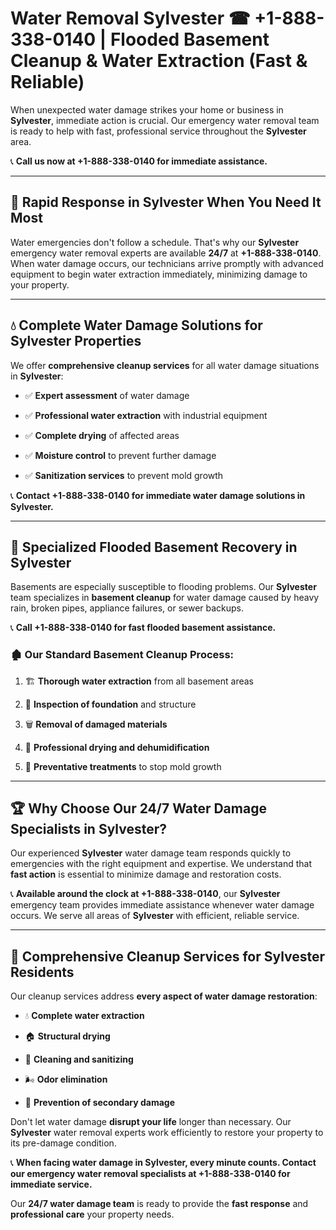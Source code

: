 # Water Removal Sylvester ☎ +1-888-338-0140 | Flooded Basement Cleanup & Water Extraction (Fast & Reliable)

When unexpected water damage strikes your home or business in **Sylvester**, immediate action is crucial. Our emergency water removal team is ready to help with fast, professional service throughout the **Sylvester** area. 

📞 **Call us now at +1-888-338-0140 for immediate assistance.**
---
## 🚀 Rapid Response in Sylvester When You Need It Most
Water emergencies don't follow a schedule. That's why our **Sylvester** emergency water removal experts are available **24/7** at **+1-888-338-0140**. When water damage occurs, our technicians arrive promptly with advanced equipment to begin water extraction immediately, minimizing damage to your property.
---
## 💧 Complete Water Damage Solutions for Sylvester Properties
We offer **comprehensive cleanup services** for all water damage situations in **Sylvester**:
- ✅ **Expert assessment** of water damage  
- ✅ **Professional water extraction** with industrial equipment  
- ✅ **Complete drying** of affected areas  
- ✅ **Moisture control** to prevent further damage  
- ✅ **Sanitization services** to prevent mold growth  
📞 **Contact +1-888-338-0140 for immediate water damage solutions in Sylvester.**
---
## 🌊 Specialized Flooded Basement Recovery in Sylvester
Basements are especially susceptible to flooding problems. Our **Sylvester** team specializes in **basement cleanup** for water damage caused by heavy rain, broken pipes, appliance failures, or sewer backups. 
📞 **Call +1-888-338-0140 for fast flooded basement assistance.**
### 🏚️ Our Standard Basement Cleanup Process:
1. 🏗️ **Thorough water extraction** from all basement areas  
2. 🔎 **Inspection of foundation** and structure  
3. 🗑️ **Removal of damaged materials**  
4. 💨 **Professional drying and dehumidification**  
5. 🚫 **Preventative treatments** to stop mold growth  
---
## 🏆 Why Choose Our 24/7 Water Damage Specialists in Sylvester?
Our experienced **Sylvester** water damage team responds quickly to emergencies with the right equipment and expertise. We understand that **fast action** is essential to minimize damage and restoration costs.
📞 **Available around the clock at +1-888-338-0140**, our **Sylvester** emergency team provides immediate assistance whenever water damage occurs. We serve all areas of **Sylvester** with efficient, reliable service.
---
## 🧹 Comprehensive Cleanup Services for Sylvester Residents
Our cleanup services address **every aspect of water damage restoration**:
- 💧 **Complete water extraction**  
- 🏠 **Structural drying**  
- 🧼 **Cleaning and sanitizing**  
- 🌬️ **Odor elimination**  
- 🚫 **Prevention of secondary damage**  
Don't let water damage **disrupt your life** longer than necessary. Our **Sylvester** water removal experts work efficiently to restore your property to its pre-damage condition.
📞 **When facing water damage in Sylvester, every minute counts. Contact our emergency water removal specialists at +1-888-338-0140 for immediate service.**
Our **24/7 water damage team** is ready to provide the **fast response** and **professional care** your property needs.

